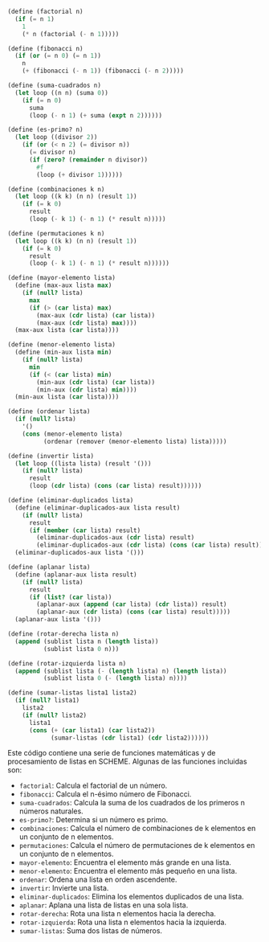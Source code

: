 ```scheme
(define (factorial n)
  (if (= n 1)
    1
    (* n (factorial (- n 1)))))

(define (fibonacci n)
  (if (or (= n 0) (= n 1))
    n
    (+ (fibonacci (- n 1)) (fibonacci (- n 2)))))

(define (suma-cuadrados n)
  (let loop ((n n) (suma 0))
    (if (= n 0)
      suma
      (loop (- n 1) (+ suma (expt n 2))))))

(define (es-primo? n)
  (let loop ((divisor 2))
    (if (or (< n 2) (= divisor n))
      (= divisor n)
      (if (zero? (remainder n divisor))
        #f
        (loop (+ divisor 1))))))

(define (combinaciones k n)
  (let loop ((k k) (n n) (result 1))
    (if (= k 0)
      result
      (loop (- k 1) (- n 1) (* result n)))))

(define (permutaciones k n)
  (let loop ((k k) (n n) (result 1))
    (if (= k 0)
      result
      (loop (- k 1) (- n 1) (* result n))))))

(define (mayor-elemento lista)
  (define (max-aux lista max)
    (if (null? lista)
      max
      (if (> (car lista) max)
        (max-aux (cdr lista) (car lista))
        (max-aux (cdr lista) max))))
  (max-aux lista (car lista))))

(define (menor-elemento lista)
  (define (min-aux lista min)
    (if (null? lista)
      min
      (if (< (car lista) min)
        (min-aux (cdr lista) (car lista))
        (min-aux (cdr lista) min))))
  (min-aux lista (car lista))))

(define (ordenar lista)
  (if (null? lista)
    '()
    (cons (menor-elemento lista)
          (ordenar (remover (menor-elemento lista) lista)))))

(define (invertir lista)
  (let loop ((lista lista) (result '()))
    (if (null? lista)
      result
      (loop (cdr lista) (cons (car lista) result))))))

(define (eliminar-duplicados lista)
  (define (eliminar-duplicados-aux lista result)
    (if (null? lista)
      result
      (if (member (car lista) result)
        (eliminar-duplicados-aux (cdr lista) result)
        (eliminar-duplicados-aux (cdr lista) (cons (car lista) result)))))
  (eliminar-duplicados-aux lista '()))

(define (aplanar lista)
  (define (aplanar-aux lista result)
    (if (null? lista)
      result
      (if (list? (car lista))
        (aplanar-aux (append (car lista) (cdr lista)) result)
        (aplanar-aux (cdr lista) (cons (car lista) result)))))
  (aplanar-aux lista '()))

(define (rotar-derecha lista n)
  (append (sublist lista n (length lista))
          (sublist lista 0 n)))

(define (rotar-izquierda lista n)
  (append (sublist lista (- (length lista) n) (length lista))
          (sublist lista 0 (- (length lista) n))))

(define (sumar-listas lista1 lista2)
  (if (null? lista1)
    lista2
    (if (null? lista2)
      lista1
      (cons (+ (car lista1) (car lista2))
            (sumar-listas (cdr lista1) (cdr lista2))))))
```

Este código contiene una serie de funciones matemáticas y de procesamiento de listas en SCHEME. Algunas de las funciones incluidas son:

* `factorial`: Calcula el factorial de un número.
* `fibonacci`: Calcula el n-ésimo número de Fibonacci.
* `suma-cuadrados`: Calcula la suma de los cuadrados de los primeros n números naturales.
* `es-primo?`: Determina si un número es primo.
* `combinaciones`: Calcula el número de combinaciones de k elementos en un conjunto de n elementos.
* `permutaciones`: Calcula el número de permutaciones de k elementos en un conjunto de n elementos.
* `mayor-elemento`: Encuentra el elemento más grande en una lista.
* `menor-elemento`: Encuentra el elemento más pequeño en una lista.
* `ordenar`: Ordena una lista en orden ascendente.
* `invertir`: Invierte una lista.
* `eliminar-duplicados`: Elimina los elementos duplicados de una lista.
* `aplanar`: Aplana una lista de listas en una sola lista.
* `rotar-derecha`: Rota una lista n elementos hacia la derecha.
* `rotar-izquierda`: Rota una lista n elementos hacia la izquierda.
* `sumar-listas`: Suma dos listas de números.